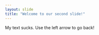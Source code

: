 ```yaml
---
layout: slide
title: "Welcome to our second slide!"
---
```

My text sucks.
Use the left arrow to go back!
